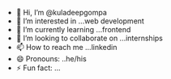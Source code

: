 - 👋 Hi, I’m @kuladeepgompa
- 👀 I’m interested in ...web development
- 🌱 I’m currently learning ...frontend
- 💞️ I’m looking to collaborate on ...internships
- 📫 How to reach me ...linkedin
- 😄 Pronouns: ..he/his
- ⚡ Fun fact: ...

<!---
kuladeepgompa/kuladeepgompa is a ✨ special ✨ repository because its `README.md` (this file) appears on your GitHub profile.
You can click the Preview link to take a look at your changes.
--->

